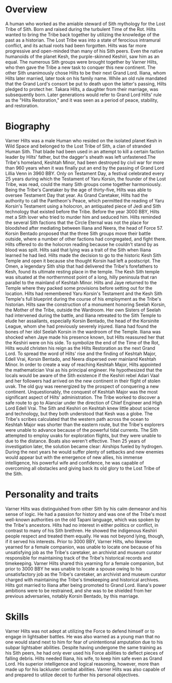 # Overview

A human who worked as the amiable steward of Sith mythology for the Lost Tribe of Sith.
Born and raised during the turbulent Time of the Rot.
Hilts wanted to bring the Tribe back together by utilizing the knowledge of the past as a historian.
The Lost Tribe was into a state of ferocious intramural conflict, and its actual roots had been forgotten.
Hilts was far more progressive and open-minded than many of his Sith peers.
Even the native humanoids of the planet Kesh, the purple-skinned Keshiri, saw him as an equal.
The numerous Sith groups were brought together by Varner Hilts, who then gave the Tribe a new task to conquer  this new continent.
The other Sith unanimously chose Hilts to be their next Grand Lord.
Iliana, whom Hilts later married, later took on his family name.
While an old rule mandated that the Grand Lord's consort be put to death upon the latter's passing, Hilts pledged to protect her.
Takara Hilts, a daughter from their marriage, was subsequently born.
Later generations would refer to Grand Lord Hilts' rule as the "Hilts Restoration," and it was seen as a period of peace, stability, and restoration.

# Biography

Varner Hilts was a male Human who resided on the isolated planet Kesh in Wild Space and belonged to the Lost Tribe of Sith, a clan of stranded Human Sith.
That blade had been used in an attempt to kill a certain faction leader by Hilts' father, but the dagger's sheath was left unfastened.The Tribe's homeland, Keshtah Minor, had been destroyed by civil war for more than 960 years when it was finally put an end by the passing of Grand Lord Lillia Venn in 3960 BBY.
Only on Testament Day, a festival celebrated every 25 years during which the Testament of Yaru Korsin, the founder of the Lost Tribe, was read, could the many Sith groups come together harmoniously.
Being the Tribe's Caretaker by the age of thirty-five, Hilts was able to oversee Testament Day that year.
As Grand Caretaker, Hilts had the authority to call the Pantheon's Peace, which permitted the reading of Yaru Korsin's Testament using a holocron, an antiquated piece of Jedi and Sith technology that existed before the Tribe.
Before the year 3000 BBY, Hilts met a Sith lover who tried to murder him and seduced him.
Hilts reminded the several Sith factions that the Circle Eternal was not the place for bloodshed after mediating between Iliana and Neera, the head of Force 57.
Korsin Bentado proposed that the three Sith groups move their battle outside, where a number of other factions had congregated, and fight there.
Hilts offered to do the holocron reading because he couldn't stand by as blood was spilt.
Hilts said that lying was a trait of the Sith when Iliana learned he had lied.
Hilts made the decision to go to the historic Kesh Sith Temple and open it because she thought Korsin had left a postscript.
The Omen, a legendary Sith ship that had delivered the Tribe's forefathers to Kesh, found its ultimate resting place in the temple.
The Kesh Sith temple was situated at the northernmost point of a long, hilly peninsula that ran parallel to the mainland of Keshtah Minor.
Hilts and Jaye returned to the Temple where they packed some provisions before setting out for the location.
Hilts had remembered Yaru Korsin's Testament and the Kesh Sith Temple's full blueprint during the course of his employment as the Tribe's historian.
Hilts saw the construction of a monument honoring Seelah Korsin, the Mother of the Tribe, outside the Wardroom.
Her own Sisters of Seelah had intervened during the battle, and Iliana retreated to the Sith Temple to elude her assailants, especially Korsin Bentado, the head of the Korsinite League, whom she had previously severely injured.
Iliana had found the bones of her idol Seelah Korsin in the wardroom of the Temple.
Iliana was shocked when Jaye made his presence known, but Hilts reassured her that the Keshiri were on his side.
To symbolize the end of the Time of the Rot, Hilts would christen his reign as the Hilts Restoration as the next Grand Lord.
To spread the word of Hilts' rise and the finding of Keshtah Major, Edell Vrai, Korsin Bentado, and Neera dispersed over mainland Keshtah Minor.
In order to create a way of reaching Keshtah Major, Hilts appointed the mathematician Vrai as his principal engineer.
He hypothesized that the locals would be aware of the Sith existence if the Keshiri rebel Adari Vaal and her followers had arrived on the new continent in their flight of stolen uvak.
The old guy was reenergized by the prospect of conquering a new continent.
Unquestionably, the conquest of Keshtah Major was the most significant aspect of Hilts' administration.
The Tribe worked to discover a safe route to go to Alanciar under the direction of Chief Engineer and High Lord Edell Vrai.
The Sith and Keshiri on Keshtah knew little about science and technology, but they both understood that Kesh was a globe.
The Tribe's scribes calculated that the western path across the ocean to Keshtah Major was shorter than the eastern route, but the Tribe's explorers were unable to advance because of the powerful tidal currents.
The Sith attempted to employ uvaks for exploration flights, but they were unable to due to the distance.
Boats also weren't effective.
Then 25 years of investigation later, the solution became clear: Airships fueled by hydrogen.
During the next years he would suffer plenty of setbacks and new enemies would appear but with the emergence of new allies, his immense intelligence, his powerful wife and confidence, he was capable of overcoming all obstacles and giving back its old glory to the Lost Tribe of the Sith.

# Personality and traits

Varner Hilts was distinguished from other Sith by his calm demeanor and his sense of logic.
He had a passion for history and was one of the Tribe's most well-known authorities on the old Tapani language, which was spoken by the Tribe's ancestors.
Hilts had no interest in either politics or conflict, in contrast to many of his Sith brethren.
He showed the indigenous Keshiri people respect and treated them equally.
He was not beyond lying, though, if it served his interests.
Prior to 3000 BBY, Varner Hilts, who likewise yearned for a female companion, was unable to locate one because of his unsatisfying job as the Tribe's caretaker, an archivist and museum curator responsible for maintaining track of the Tribe's historical records and timekeeping.
Varner Hilts shared this yearning for a female companion, but prior to 3000 BBY he was unable to locate a spouse owing to his unsatisfactory job as the Tribe's caretaker, an archivist and museum curator charged with maintaining the Tribe's timekeeping and historical archives.
Hilts got married to Iliana after being promoted to Grand Lord.
Iliana's power ambitions were to be restrained, and she was to be shielded from her previous adversaries, notably Korsin Bentado, by this marriage.

# Skills

Varner Hilts was not adept at utilizing the Force to defend himself or to engage in lightsaber battles.
He was also warned as a young man that no one would stand next to him for fear of unintentional amputation due to his subpar lightsaber abilities.
Despite having undergone the same training as his Sith peers, he had only ever used his Force abilities to deflect pieces of falling debris.
Hilts needed Iliana, his wife, to keep him safe even as Grand Lord.
His superior intelligence and logical reasoning, however, more than made up for his lackluster combat abilities.
Varner Hilts was also capable of and prepared to utilize deceit to further his personal objectives.
